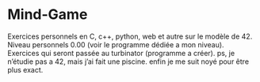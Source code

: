 # Mind-Game
Exercices personnels en C, c++, python, web et autre sur le modèle de 42.
Niveau personnels 0.00 (voir le programme dédiée a mon niveau).
Exercices qui seront passée au turbinator (programme a créer).
ps, je n’étudie pas a 42, mais j’ai fait une piscine. enfin je me suit noyé pour être plus exact.
